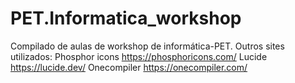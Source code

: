 # PET.Informatica_workshop
Compilado de aulas de workshop de informática-PET.
Outros sites utilizados: Phosphor icons https://phosphoricons.com/     Lucide https://lucide.dev/   Onecompiler https://onecompiler.com/

